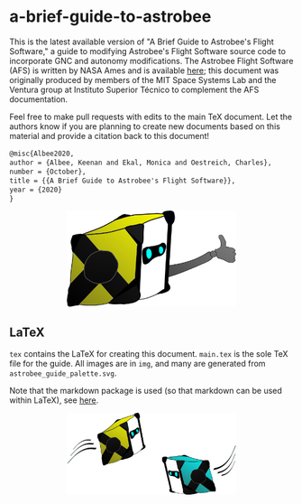 # a-brief-guide-to-astrobee

This is the latest available version of "A Brief Guide to Astrobee's Flight Software," a guide to modifying Astrobee's Flight Software source code to incorporate GNC and autonomy modifications. The Astrobee Flight Software (AFS) is written by NASA Ames and is available [here](https://github.com/nasa/astrobee); this document was originally produced by members of the MIT Space Systems Lab and the Ventura group at Instituto Superior Técnico to complement the AFS documentation.

Feel free to make pull requests with edits to the main TeX document. Let the authors know if you are planning to create new documents based on this material and provide a citation back to this document!


```
@misc{Albee2020,
author = {Albee, Keenan and Ekal, Monica and Oestreich, Charles},
number = {October},
title = {{A Brief Guide to Astrobee's Flight Software}},
year = {2020}
}
```

<p align="center">
<img src="tex/img/astrobee_mascot.png" alt="drawing" width="300" class="center"/>
<p align="center">



## LaTeX

`tex` contains the LaTeX for creating this document. `main.tex` is the sole TeX file for the guide. All images are in `img`, and many are generated from `astrobee_guide_palette.svg`.

Note that the markdown package is used (so that markdown
can be used within LaTeX), see [here](http://mirrors.ibiblio.org/CTAN/macros/generic/markdown/markdown.html).

<p align="center">
<img src="tex/img/whee.png" alt="drawing" width="300" class="center"/>
<p align="center">
